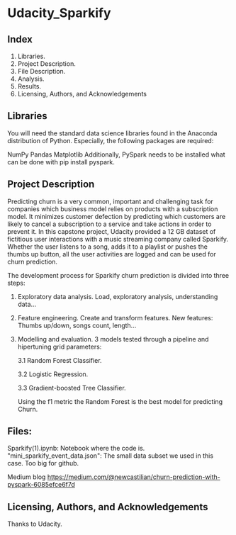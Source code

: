 # Udacity_Sparkify

## Index

1. Libraries.
2. Project Description.
3. File Description.
4. Analysis.
5. Results.
6. Licensing, Authors, and Acknowledgements

## Libraries
You will need the standard data science libraries found in the Anaconda distribution of Python. Especially, the following packages are required:

NumPy
Pandas
Matplotlib
Additionally, PySpark needs to be installed what can be done with pip install pyspark.

## Project Description

Predicting churn is a very common, important and challenging task for companies which business model relies on products with a subscription model. It minimizes customer defection by predicting which customers are likely to cancel a subscription to a service and take actions in order to prevent it.
In this capstone project, Udacity provided a 12 GB dataset of fictitious user interactions with a music streaming company called Sparkify. Whether the user listens to a song, adds it to a playlist or pushes the thumbs up button, all the user activities are logged and can be used for churn prediction. 

The development process for Sparkify churn prediction is divided into three steps:

  1. Exploratory data analysis.
     Load, exploratory analysis, understanding data...
     
  2. Feature engineering.
     Create and transform features.
     New features: Thumbs up/down, songs count, length...
  
  3. Modelling and evaluation.
     3 models tested through a pipeline and hipertuning grid parameters:
     
     3.1 Random Forest Classifier.
     
     3.2 Logistic Regression.
       
     3.3 Gradient-boosted Tree Classifier.
     
     Using the f1 metric the Random Forest is the best model for predicting Churn.
## Files:
   Sparkify(1).ipynb: Notebook where the code is.
   "mini_sparkify_event_data.json": The small data subset we used in this case. Too big for github.
   
   Medium blog
   https://medium.com/@newcastilian/churn-prediction-with-pyspark-6085efce6f7d
## Licensing, Authors, and Acknowledgements
   Thanks to Udacity.
